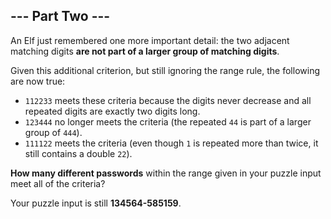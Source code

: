 ## --- Part Two ---

An Elf just remembered one more important detail: the two adjacent matching
digits **are not part of a larger group of matching digits**.

Given this additional criterion, but still ignoring the range rule, the
following are now true:

* `112233` meets these criteria because the digits never decrease and all
  repeated digits are exactly two digits long.
* `123444` no longer meets the criteria (the repeated `44` is part of a larger
  group of `444`).
* `111122` meets the criteria (even though `1` is repeated more than twice, it
  still contains a double `22`).

**How many different passwords** within the range given in your puzzle input
meet all of the criteria?

Your puzzle input is still **134564-585159**.
